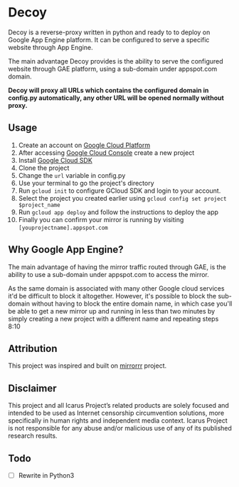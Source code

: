 # Decoy

Decoy is a reverse-proxy written in python and ready to to deploy on Google App Engine platform. It can be configured to serve a specific website through App Engine.

The main advantage Decoy provides is the ability to serve the configured website through GAE platform, using a sub-domain under appspot.com domain.

**Decoy will proxy all URLs which contains the configured domain in config.py automatically, any other URL will be opened normally without proxy.**

## Usage

1. Create an account on [Google Cloud Platform](https://cloud.google.com/)
2. After accessing [Google Cloud Console](https://console.cloud.google.com/) create a new project
3. Install [Google Cloud SDK](https://cloud.google.com/sdk/install)
4. Clone the project
5. Change the `url` variable in config.py
6. Use your terminal to go the project's directory
7. Run `gcloud init` to configure GCloud SDK and login to your account.
8. Select the project you created earlier using `gcloud config set project $project_name`
9. Run `gcloud app deploy` and follow the instructions to deploy the app
10. Finally you can confirm your mirror is running by visiting `[youprojectname].appspot.com`

## Why Google App Engine?

The main advantage of having the mirror traffic routed through GAE, is the ability to use a sub-domain under appspot.com to access the mirror.

As the same domain is associated with many other Google cloud services it'd be difficult to block it altogether. However, it's possible to block the sub-domain without having to block the entire domain name, in which case you'll be able to get a new mirror up and running in less than two minutes by simply creating a new project with a different name and repeating steps 8:10

## Attribution

This project was inspired and built on [mirrorrr](https://github.com/bslatkin/mirrorrr) project.

## Disclaimer

This project and all Icarus Project’s related products are solely focused and intended to be used as Internet censorship circumvention solutions, more specifically in human rights and independent media context.
Icarus Project is not responsible for any abuse and/or malicious use of any of its published research results.

## Todo

- [ ] Rewrite in Python3

